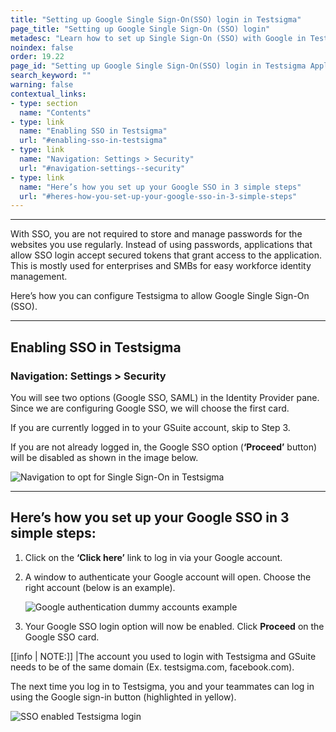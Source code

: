 ```yaml
---
title: "Setting up Google Single Sign-On(SSO) login in Testsigma"
page_title: "Setting up Google Single Sign-On (SSO) login"
metadesc: "Learn how to set up Single Sign-On (SSO) with Google in Testsigma."
noindex: false
order: 19.22
page_id: "Setting up Google Single Sign-On(SSO) login in Testsigma Application. With SSO, you are not required to store and manage passwords for the websites."
search_keyword: ""
warning: false
contextual_links:
- type: section
  name: "Contents"
- type: link
  name: "Enabling SSO in Testsigma"
  url: "#enabling-sso-in-testsigma"
- type: link
  name: "Navigation: Settings > Security"
  url: "#navigation-settings--security"
- type: link
  name: "Here’s how you set up your Google SSO in 3 simple steps"
  url: "#heres-how-you-set-up-your-google-sso-in-3-simple-steps"
---
```


---

With SSO, you are not required to store and manage passwords for the websites you use regularly. Instead of using passwords, applications that allow SSO login accept secured tokens that grant access to the application. This is mostly used for enterprises and SMBs for easy workforce identity management.

Here’s how you can configure Testsigma to allow Google Single Sign-On (SSO).

---
## **Enabling SSO in Testsigma**

### **Navigation: Settings > Security**


You will see two options (Google SSO, SAML) in the Identity Provider pane.
Since we are configuring Google SSO, we will choose the first card.

If you are currently logged in to your GSuite account, skip to Step 3.

If you are not already logged in, the Google SSO option (**‘Proceed’** button) will be disabled as shown in the image below.

![Navigation to opt for Single Sign-On in Testsigma](https://docs.testsigma.com/images/google-sso/single-sign-on-login-testsigma.png)

---
## **Here’s how you set up your Google SSO in 3 simple steps:**

1. Click on the **‘Click here’** link to log in via your Google account.

2. A window to authenticate your Google account will open. Choose the right account (below is an example).

    ![Google authentication dummy accounts example](https://docs.testsigma.com/images/google-sso/google-choose-an-account-sso-dummy.png)

3. Your Google SSO login option will now be enabled. Click **Proceed** on the Google SSO card.

[[info | NOTE:]]
|The account you used to login with Testsigma and GSuite needs to be of the same domain (Ex. testsigma.com, facebook.com).


  The next time you log in to Testsigma, you and your teammates can log in using the Google sign-in button (highlighted in yellow).
 
  ![SSO enabled Testsigma login](https://docs.testsigma.com/images/google-sso/sso-enabled-login-via-google-account-testsigma.png)
